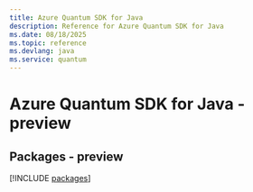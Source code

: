 ```yaml
---
title: Azure Quantum SDK for Java
description: Reference for Azure Quantum SDK for Java
ms.date: 08/18/2025
ms.topic: reference
ms.devlang: java
ms.service: quantum
---
```

# Azure Quantum SDK for Java - preview
## Packages - preview
[!INCLUDE [packages](quantum-index.md)]